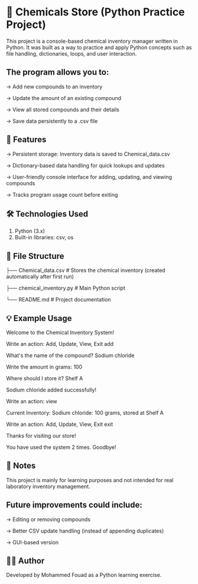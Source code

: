 # 🧪 Chemicals Store (Python Practice Project)

This project is a console-based chemical inventory manager written in Python.
It was built as a way to practice and apply Python concepts such as file handling, dictionaries, loops, and user interaction.

## The program allows you to: 
-> Add new compounds to an inventory

-> Update the amount of an existing compound

-> View all stored compounds and their details

-> Save data persistently to a .csv file

## 🚀 Features
-> Persistent storage: Inventory data is saved to Chemical_data.csv

-> Dictionary-based data handling for quick lookups and updates

-> User-friendly console interface for adding, updating, and viewing compounds

-> Tracks program usage count before exiting

## 🛠️ Technologies Used
1) Python (3.x)
2) Built-in libraries: csv, os

## 📂 File Structure
├── Chemical_data.csv   # Stores the chemical inventory (created automatically after first run)

├── chemical_inventory.py   # Main Python script

└── README.md   # Project documentation


## 💡 Example Usage
Welcome to the Chemical Inventory System!

Write an action: Add, Update, View, Exit add

What's the name of the compound? Sodium chloride

Write the amount in grams: 100

Where should I store it? Shelf A

Sodium chloride added successfully!

Write an action: view

Current Inventory:
Sodium chloride: 100 grams, stored at Shelf A

Write an action: Add, Update, View, Exit exit

Thanks for visiting our store!

You have used the system 2 times. Goodbye!

## 📌 Notes

This project is mainly for learning purposes and not intended for real laboratory inventory management.

## Future improvements could include:
-> Editing or removing compounds

-> Better CSV update handling (instead of appending duplicates)

-> GUI-based version

## 👨‍💻 Author

Developed by Mohammed Fouad as a Python learning exercise. 
